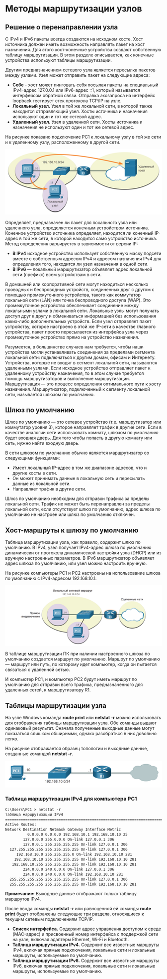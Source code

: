 # Методы маршрутизации узлов

<!-- 8.4.1 -->
## Решение о перенаправлении узла

С IPv4 и IPv6 пакеты всегда создаются на исходном хосте. Хост источника должен иметь возможность направлять пакет на хост назначения. Для этого хост-конечные устройства создают собственную таблицу маршрутизации. В этом разделе описывается, как конечные устройства используют таблицы маршрутизации.

Другим предназначением сетевого узла является пересылка пакетов между узлами. Узел может отправить пакет на следующие адреса:

* **Себе** \- хост может пинговать себя посылая пакеты на специальный IPv4-адрес 127.0.0.1 или IPv6-адрес ::1, который называется интерфейсом обратной связи. Отправка эхозапроса на интерфейс loopback тестирует стек протокола TCP/IP на узле.
* **Локальный узел.**  Узел в той же локальной сети, в которой также находится отправляющий узел. Хосты источника и назначения используют один и тот же сетевой адрес.
* **Удаленный узел.**  Узел в удаленной сети. Хосты источника и назначения не используют один и тот же сетевой адрес.

На рисунке показано подключение PC1 к локальному узлу в той же сети и к удаленному узлу, расположенному в другой сети.

![](./assets/8.4.1.png)
<!-- /courses/itn-dl/aeed0794-34fa-11eb-ad9a-f74babed41a6/af21ac22-34fa-11eb-ad9a-f74babed41a6/assets/2e0f6531-1c25-11ea-81a0-ffc2c49b96bc.svg -->

Определяет, предназначен ли пакет для локального узла или удаленного узла, определяется конечным устройством источника. Конечное устройство источника определяет, находится ли конечный IP-адрес в той же сети, в которой находится само устройство источника. Метод определения варьируется в зависимости от версии IP:

* **В IPv4**  исходное устройство использует собственную маску подсети вместе с собственным адресом IPv4 и адресом назначения IPv4 для определения того, находится ли узел назначения в одной сети.
* **В IPv6** — локальный маршрутизатор объявляет адрес локальной сети (префикс) всем устройствам в сети.

В домашней или корпоративной сети могут находиться несколько проводных и беспроводных устройств, соединенных друг с другом с помощью промежуточного устройства, такого как коммутатор локальной сети (LAN) или точка беспроводного доступа (WAP). Это промежуточное устройство обеспечивает соединение между локальными узлами в локальной сети. Локальные узлы могут получать доступ друг к другу и обмениваться информацией без использования каких-либо дополнительных устройств. Если узел отправляет пакет устройству, которое настроено в этой же IP-сети в качестве главного устройства, пакет просто пересылается из интерфейса узла через промежуточное устройство прямо на устройство назначения.

Разумеется, в большинстве случаев нам требуется, чтобы наши устройства могли устанавливать соединения за пределами сегмента локальной сети: подключаться к другим домам, офисам и Интернету. Устройства, которые не входят в сегмент локальной сети, называются удаленными узлами. Если исходное устройство отправляет пакет к удаленному устройству назначения, то в этом случае требуется помощь маршрутизаторов и выполнение маршрутизации. Маршрутизация — это процесс определения оптимального пути к хосту назначения. Маршрутизатор, подключенный к сегменту локальной сети, называется шлюзом по умолчанию.

<!-- 8.4.2 -->
## Шлюз по умолчанию

Шлюз по умолчанию — это сетевое устройство (т.е. маршрутизатор или коммутатор уровня 3), которое направляет трафик в другие сети. Если в качестве аналогии сети использовать комнату, шлюзом по умолчанию будет входная дверь. Для того чтобы попасть в другую комнату или сеть, нужно найти входную дверь.

В сети шлюзом по умолчанию обычно является маршрутизатор со следующими функциями:

* Имеет локальный IP-адрес в том же диапазоне адресов, что и другие хосты в сети.
* Он может принимать данные в локальную сеть и пересылать данные из локальной сети.
* Направляет трафик в другие сети.

Шлюз по умолчанию необходим для отправки трафика за пределы локальной сети. Трафик не может быть перенаправлен за пределы локальной сети, если отсутствует шлюз по умолчанию, адрес шлюза по умолчанию не настроен или шлюз по умолчанию отключен.

<!-- 8.4.3 -->
## Хост-маршруты к шлюзу по умолчанию

Таблица маршрутизации узла, как правило, содержит шлюз по умолчанию. В IPv4, узел получает IPv4-адрес шлюза по умолчанию динамически от протокола динамической настройки узла (DHCP) или из вручную настроенных параметров. В IPv6 маршрутизатор объявляет адрес шлюза по умолчанию, или узел можно настроить вручную.

На рисунке компьютеры PC1 и PC2 настроены на использование шлюза по умолчанию с IPv4-адресом 192.168.10.1.

![](./assets/8.4.3.png)
<!-- /courses/itn-dl/aeed0794-34fa-11eb-ad9a-f74babed41a6/af21ac22-34fa-11eb-ad9a-f74babed41a6/assets/2e0f8c45-1c25-11ea-81a0-ffc2c49b96bc.svg -->

В таблице маршрутизации ПК при наличии настроенного шлюза по умолчанию создается маршрут по умолчанию. Маршрут по умолчанию — маршрут или путь, по которому идет компьютер, когда он пытается связаться с удаленной сетью.

И компьютер PC1, и компьютер PC2 будут иметь маршрут по умолчанию для отправки всего трафика, предназначенного для удаленных сетей, к маршрутизатору R1.

<!-- 8.4.4 -->
## Таблицы маршрутизации узла

На узле Windows команда **route print** или **netstat -r** можно использовать для отображения таблицы маршрутизации узла. Обе команды выдают одинаковый результат. Сначала полученные выходные данные могут показаться слишком обширными, однако разобраться в них довольно легко.

На рисунке отображается образец топологии и выходные данные, созданные  командой **netstat –r**.

![](./assets/8.4.4.png)
<!-- /courses/itn-dl/aeed0794-34fa-11eb-ad9a-f74babed41a6/af21ac22-34fa-11eb-ad9a-f74babed41a6/assets/2e0fb355-1c25-11ea-81a0-ffc2c49b96bc.svg -->

### Таблица маршрутизации IPv4 для компьютера PC1

```
C:\Users\PC1 > netstat -r 
таблица маршрутизации IPv4
===========================================================================
Active Routes:
Network Destination Netmask Gateway Interface Metric
          0.0.0.0 0.0.0.0 192.168.10.1 192.168.10.10 25
        127.0.0.0 255.0.0.0 On-link 127.0.0.1 306
        127.0.0.1 255.255.255.255 On-link 127.0.0.1 306
  127.255.255.255 255.255.255.255 On-link 127.0.0.1 306
     192.168.10.0 255.255.255.0 On-link 192.168.10.10 281
    192.168.10.10 255.255.255.255 On-link 192.168.10.10 281
   192.168.10.255 255.255.255.255 On-link 192.168.10.10 281
        224.0.0.0 240.0.0.0 On-link 127.0.0.1 306
        224.0.0.0 240.0.0.0 On-link 192.168.10.10 281
  255.255.255.255 255.255.255.255 On-link 127.0.0.1 306
  255.255.255.255 255.255.255.255 On-link 192.168.10.10 281

```

**Примечание:** Выходные данные отображают только таблицу маршрутов IPv4.

После ввода команды **netstat -r** или равноценной ей команды **route print** будут отображены следующие три раздела, относящиеся к текущим сетевым подключениям TCP/IP.

* **Список интерфейса.**  Содержит адрес управления доступом к среде (MAC-адрес) и присвоенный номер интерфейса с поддержкой сети на узле, включая адаптеры Ethernet, Wi-Fi и Bluetooth.
* **Таблица маршрутизации IPv4.**  Содержит все известные маршруты IPv4, включая прямые подключения, локальные сети и локальные маршруты, используемые по умолчанию.
* **Таблица маршрутизации IPv6.**  Содержит все известные маршруты IPv6, включая прямые подключения, локальные сети и локальные маршруты, используемые по умолчанию.

<!-- 8.4.5 -->
<!-- quiz -->

